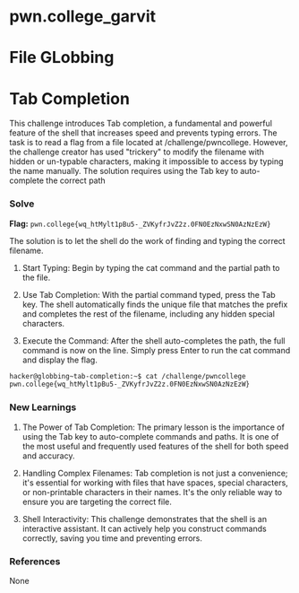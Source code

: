 # pwn.college_garvit
# File GLobbing

# Tab Completion
This challenge introduces Tab completion, a fundamental and powerful feature of the shell that increases speed and prevents typing errors. The task is to read a flag from a file located at /challenge/pwncollege. However, the challenge creator has used "trickery" to modify the filename with hidden or un-typable characters, making it impossible to access by typing the name manually. The solution requires using the Tab key to auto-complete the correct path

### Solve
**Flag:** `pwn.college{wq_htMylt1pBu5-_ZVKyfrJvZ2z.0FN0EzNxwSN0AzNzEzW}`

The solution is to let the shell do the work of finding and typing the correct filename.

1. Start Typing: Begin by typing the cat command and the partial path to the file. 

2. Use Tab Completion: With the partial command typed, press the Tab key. The shell automatically finds the unique file that matches the prefix and completes the rest of the filename, including any hidden special characters.

3. Execute the Command: After the shell auto-completes the path, the full command is now on the line. Simply press Enter to run the cat command and display the flag.

```bash
hacker@globbing~tab-completion:~$ cat /challenge/pwncollege​
pwn.college{wq_htMylt1pBu5-_ZVKyfrJvZ2z.0FN0EzNxwSN0AzNzEzW}
```
    
### New Learnings
1. The Power of Tab Completion: The primary lesson is the importance of using the Tab key to auto-complete commands and paths. It is one of the most useful and frequently used features of the shell for both speed and accuracy.

2. Handling Complex Filenames: Tab completion is not just a convenience; it's essential for working with files that have spaces, special characters, or non-printable characters in their names. It's the only reliable way to ensure you are targeting the correct file.

3. Shell Interactivity: This challenge demonstrates that the shell is an interactive assistant. It can actively help you construct commands correctly, saving you time and preventing errors.

### References 
None